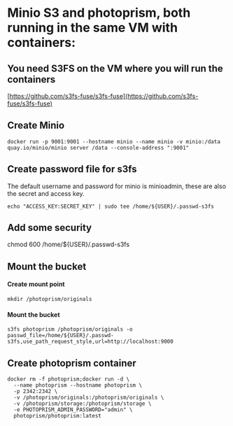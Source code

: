 # Minio S3 and photoprism, both running in the same VM with containers:

## You need S3FS on the VM where you will run the containers
[https://github.com/s3fs-fuse/s3fs-fuse](https://github.com/s3fs-fuse/s3fs-fuse)

## Create Minio
```
docker run -p 9001:9001 --hostname minio --name minio -v minio:/data quay.io/minio/minio server /data --console-address ":9001"
```

## Create password file for s3fs
The default username and password for minio is minioadmin, these are also the secret and access key.
```
echo "ACCESS_KEY:SECRET_KEY" | sudo tee /home/${USER}/.passwd-s3fs
```

## Add some security
chmod 600 /home/${USER}/.passwd-s3fs

## Mount the bucket
#### Create mount point
```
mkdir /photoprism/originals
```
#### Mount the bucket
```
s3fs photoprism /photoprism/originals -o passwd_file=/home/${USER}/.passwd-s3fs,use_path_request_style,url=http://localhost:9000
```

## Create photoprism  container
```
docker rm -f photoprism;docker run -d \
  --name photoprism --hostname photoprism \
  -p 2342:2342 \
  -v /photoprism/originals:/photoprism/originals \
  -v /photoprism/storage:/photoprism/storage \
  -e PHOTOPRISM_ADMIN_PASSWORD="admin" \
  photoprism/photoprism:latest
```
